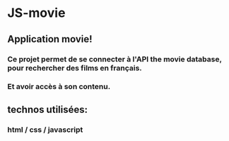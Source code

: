 # JS-movie

## Application movie!

### Ce projet permet de se connecter à l'API the movie database, pour rechercher des films en français.
### Et avoir accès à son contenu.

## technos utilisées:

### html / css / javascript
